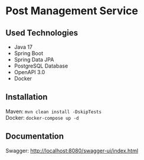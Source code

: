 #   Post Management Service
##  Used Technologies
- Java 17
- Spring Boot
- Spring Data JPA
- PostgreSQL Database
- OpenAPI 3.0
- Docker
##  Installation
Maven:&nbsp;`mvn clean install -DskipTests`\
Docker: `docker-compose up -d`
##  Documentation
Swagger: [http://localhost:8080/swagger-ui/index.html](http://localhost:8080/swagger-ui/index.html)
